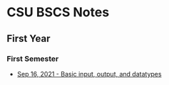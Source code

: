 # CSU BSCS Notes

## First Year
### First Semester
* [Sep 16, 2021 - Basic input, output, and datatypes](CS112/2021-sep-16.md)
